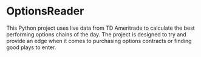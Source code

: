 # OptionsReader
This Python project uses live data from TD Ameritrade to calculate the best performing options chains of the day. The project is designed to try and provide an edge when it comes to purchasing options contracts or finding good plays to enter.
